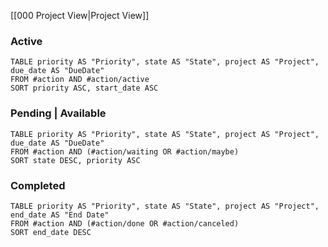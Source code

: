 [[000 Project View|Project View]]

### Active
```dataview
TABLE priority AS "Priority", state AS "State", project AS "Project", due_date AS "DueDate"
FROM #action AND #action/active
SORT priority ASC, start_date ASC
```

### Pending | Available
```dataview
TABLE priority AS "Priority", state AS "State", project AS "Project", due_date AS "DueDate"
FROM #action AND (#action/waiting OR #action/maybe)
SORT state DESC, priority ASC
```

### Completed

```dataview
TABLE priority AS "Priority", state AS "State", project AS "Project", end_date AS "End Date"
FROM #action AND (#action/done OR #action/canceled)
SORT end_date DESC
```